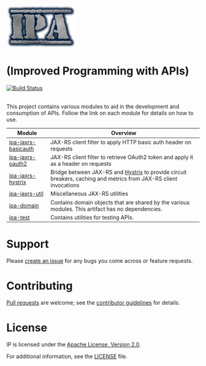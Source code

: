 ![IPA](logo.png "IPA Logo")
# (Improved Programming with APIs) 
[![Build Status](https://travis-ci.org/vspglobal/ipa.svg)](https://travis-ci.org/vspglobal/ipa)

<br/>
This project contains various modules to aid in the development and consumption of APIs.   Follow the link on each module for details on how to use.

**Module** | **Overview**
-----------|--------------
 [ipa-jaxrs-basicauth](ipa-jaxrs-basicauth) |  JAX-RS client filter to apply HTTP basic auth header on requests 
 [ipa-jaxrs-oauth2](ipa-jaxrs-oauth2) |  JAX-RS client filter to retrieve OAuth2 token and apply it as a header on requests 
 [ipa-jaxrs-hystrix](ipa-jaxrs-hystrix) | Bridge between JAX-RS and [Hystrix](https://github.com/Netflix/Hystrix) to provide circuit breakers, caching and metrics from JAX-RS client invocations
 [ipa-jaxrs-util](ipa-jaxrs-util) | Miscellaneous JAX-RS utilities
 [ipa-domain](ipa-domain) |  Contains domain objects that are shared by the various modules.  This artifact has no dependencies. 
 [ipa-test](ipa-test) |  Contains utilities for testing APIs.


# Support
Please [create an issue](https://github.com/vspglobal/ipa/issues) for any bugs you come across or feature requests.

# Contributing
[Pull requests](http://help.github.com/send-pull-requests) are welcome; see the [contributor guidelines](CONTRIBUTING.md) for details.

# License
IP is licensed under the [Apache License, Version 2.0](http://www.apache.org/licenses/LICENSE-2.0).

For additional information, see the [LICENSE](LICENSE) file.

